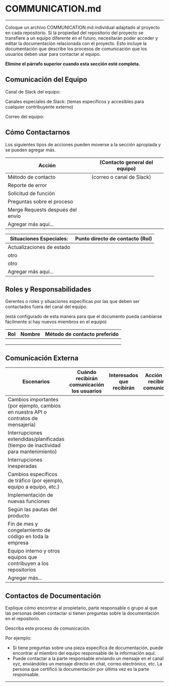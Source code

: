 # COMMUNICATION.md

***
Coloque un archivo COMMUNICATION.md individual adaptado al proyecto en cada repositorio. Si la propiedad del repositorio del proyecto se transfiere a un equipo diferente en el futuro, necesitarán poder acceder y editar la documentación relacionada con el proyecto. Esto incluye la documentación que describe los procesos de comunicación que los usuarios deben usar para contactar al equipo.

**Elimine el párrafo superior cuando esta sección esté completa.**

## Comunicación del Equipo

Canal de Slack del equipo:

Canales especiales de Slack: (temas específicos y accesibles para cualquier contribuyente externo)

Correo del equipo:

## Cómo Contactarnos

Los siguientes tipos de acciones pueden moverse a la sección apropiada y se pueden agregar más.

| Acción                         | (Contacto general del equipo) |
|-------------------------------|------------------------------|
| Método de contacto            | (correo o canal de Slack)    |
| Reporte de error              |                              |
| Solicitud de función          |                              |
| Preguntas sobre el proceso    |                              |
| Merge Requests después del envío |                              |
| Agregar más aquí...           |                              |

| Situaciones Especiales: | Punto directo de contacto (Rol) |
|------------------------|----------------------------------|
| Actualizaciones de estado |                                |
| otro                    |                                |
| otro                    |                                |
| Agregar más aquí...     |                                |

## Roles y Responsabilidades

Gerentes o roles y situaciones específicas por las que deben ser contactados fuera del canal del equipo.

(está configurado de esta manera para que el documento pueda cambiarse fácilmente si hay nuevos miembros en el equipo)

| Rol | Nombre | Método de contacto preferido |
|-----|--------|----------------------------|
|     |        |                            |
|     |        |                            |
|     |        |                            |

## Comunicación Externa

| Escenarios                                                                      | Cuándo recibirán comunicación los usuarios | Interesados que recibirán | Acción - cómo recibir estas comunicaciones |
|---------------------------------------------------------------------------------|---------|----------------|----------|
| Cambios importantes (por ejemplo, cambios en nuestra API o contratos de mensajería) |         |                |          |
| Interrupciones extendidas/planificadas (tiempo de inactividad para mantenimiento)  |         |                |          |
| Interrupciones inesperadas                                                        |         |                |          |
| Cambios específicos de tráfico (por ejemplo, equipo a equipo, etc.)               |         |                |          |
| Implementación de nuevas funciones                                                |         |                |          |
| Según las pautas del producto                                                    |         |                |          |
| Fin de mes y congelamiento de código en toda la empresa                          |         |                |          |
| Equipo interno y otros equipos que contribuyen a los repositorios                |         |                |          |
| Agregar más...                                                                   |         |                |          |

## Contactos de Documentación

Explique cómo encontrar al propietario, parte responsable o grupo al que las personas deben contactar si tienen preguntas sobre la documentación en el repositorio.

Describa este proceso de comunicación.

Por ejemplo:

* Si tiene preguntas sobre una pieza específica de documentación, puede encontrar al miembro del equipo responsable de la información aquí:
* Puede contactar a la parte responsable enviando un mensaje en el canal xyz, enviándoles un mensaje directo en chat, correo electrónico, etc. La persona que certificó la documentación por última vez es la parte responsable.

***
